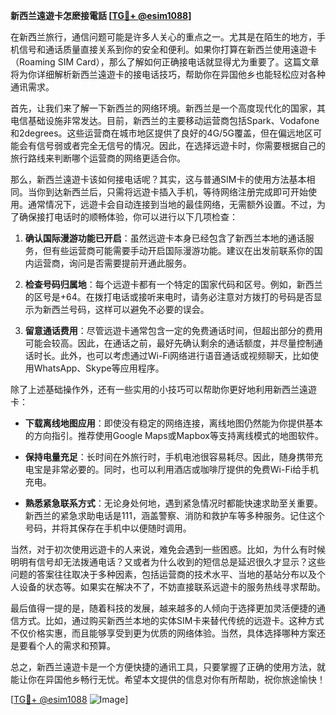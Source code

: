 **新西兰遠遊卡怎麽接電話 [[TG💪+ @esim1088](https://t.me/s/esim1088)]**

在新西兰旅行，通信问题可能是许多人关心的重点之一。尤其是在陌生的地方，手机信号和通话质量直接关系到你的安全和便利。如果你打算在新西兰使用遠遊卡（Roaming SIM Card），那么了解如何正确接电话就显得尤为重要了。这篇文章将为你详细解析新西兰遠遊卡的接电话技巧，帮助你在异国他乡也能轻松应对各种通讯需求。

首先，让我们来了解一下新西兰的网络环境。新西兰是一个高度现代化的国家，其电信基础设施非常发达。目前，新西兰的主要移动运营商包括Spark、Vodafone和2degrees。这些运营商在城市地区提供了良好的4G/5G覆盖，但在偏远地区可能会有信号弱或者完全无信号的情况。因此，在选择远遊卡时，你需要根据自己的旅行路线来判断哪个运营商的网络更适合你。

那么，新西兰遠遊卡该如何接电话呢？其实，这与普通SIM卡的使用方法基本相同。当你到达新西兰后，只需将远遊卡插入手机，等待网络注册完成即可开始使用。通常情况下，远遊卡会自动连接到当地的最佳网络，无需额外设置。不过，为了确保接打电话时的顺畅体验，你可以进行以下几项检查：

1. **确认国际漫游功能已开启**：虽然远遊卡本身已经包含了新西兰本地的通话服务，但有些运营商可能需要手动开启国际漫游功能。建议在出发前联系你的国内运营商，询问是否需要提前开通此服务。

2. **检查号码归属地**：每个远遊卡都有一个特定的国家代码和区号。例如，新西兰的区号是+64。在拨打电话或接听来电时，请务必注意对方拨打的号码是否显示为新西兰号码，这样可以避免不必要的误会。

3. **留意通话费用**：尽管远遊卡通常包含一定的免费通话时间，但超出部分的费用可能会较高。因此，在通话之前，最好先确认剩余的通话额度，并尽量控制通话时长。此外，也可以考虑通过Wi-Fi网络进行语音通话或视频聊天，比如使用WhatsApp、Skype等应用程序。

除了上述基础操作外，还有一些实用的小技巧可以帮助你更好地利用新西兰遠遊卡：

- **下载离线地图应用**：即使没有稳定的网络连接，离线地图仍然能为你提供基本的方向指引。推荐使用Google Maps或Mapbox等支持离线模式的地图软件。
  
- **保持电量充足**：长时间在外旅行时，手机电池很容易耗尽。因此，随身携带充电宝是非常必要的。同时，也可以利用酒店或咖啡厅提供的免费Wi-Fi给手机充电。

- **熟悉紧急联系方式**：无论身处何地，遇到紧急情况时都能快速求助至关重要。新西兰的紧急求助电话是111，涵盖警察、消防和救护车等多种服务。记住这个号码，并将其保存在手机中以便随时调用。

当然，对于初次使用远遊卡的人来说，难免会遇到一些困惑。比如，为什么有时候明明有信号却无法拨通电话？又或者为什么收到的短信总是延迟很久才显示？这些问题的答案往往取决于多种因素，包括运营商的技术水平、当地的基站分布以及个人设备的状态等。如果实在解决不了，不妨直接联系远遊卡的服务热线寻求帮助。

最后值得一提的是，随着科技的发展，越来越多的人倾向于选择更加灵活便捷的通信方式。比如，通过购买新西兰本地的实体SIM卡来替代传统的远遊卡。这种方式不仅价格实惠，而且能够享受到更为优质的网络体验。当然，具体选择哪种方案还是要看个人的需求和预算。

总之，新西兰遠遊卡是一个方便快捷的通讯工具，只要掌握了正确的使用方法，就能让你在异国他乡畅行无忧。希望本文提供的信息对你有所帮助，祝你旅途愉快！

[[TG💪+ @esim1088](https://t.me/s/esim1088) ![Image](https://i.postimg.cc/4NQfJmqS/Snipaste-2025-05-13-00-14-12.png)]